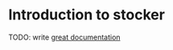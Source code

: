 # Introduction to stocker

TODO: write [great documentation](http://jacobian.org/writing/great-documentation/what-to-write/)
